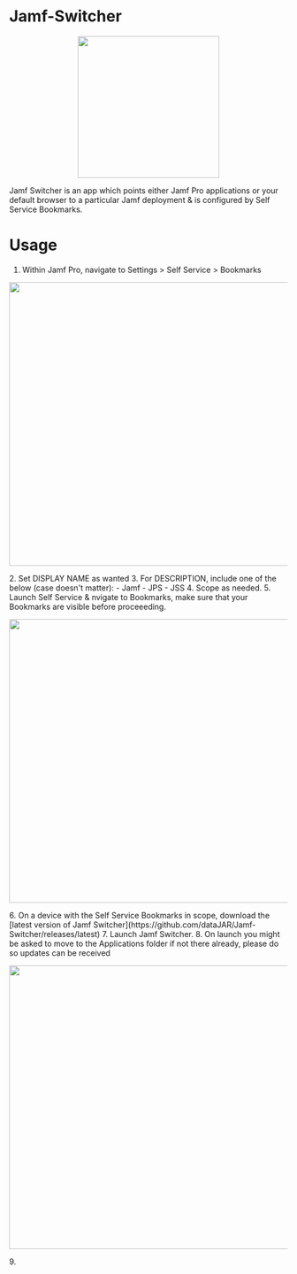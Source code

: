 # Jamf-Switcher
<p align="center"><img src="/../assets/images/Jamf%20Switcher-512x512.png" width="256" height="256"></p>

Jamf Switcher is an app which points either Jamf Pro applications or your default browser to a particular Jamf deployment & is configured by Self Service Bookmarks.

# Usage
1. Within Jamf Pro, navigate to Settings > Self Service > Bookmarks
<p align="center"><img src="/../assets/images/Screenshot%202019-10-31%2022.04.06.png" width="512"></p>
2. Set DISPLAY NAME as wanted
3. For DESCRIPTION, include one of the below (case doesn't matter):
    - Jamf
    - JPS
    - JSS
4. Scope as needed.
5. Launch Self Service & nvigate to Bookmarks, make sure that your Bookmarks are visible before proceeeding.
 <p align="center"><img src="/../assets/images/Screenshot%202019-10-31%20at%2019.55.56.png" width="512"></p>
6. On a device with the Self Service Bookmarks in scope, download the [latest version of Jamf Switcher](https://github.com/dataJAR/Jamf-Switcher/releases/latest)
7. Launch Jamf Switcher.
8. On launch you might be asked to move to the Applications folder if not there already, please do so updates can be received <p align="center"><img src="/../assets/images/Screenshot%202019-10-31%20at%2022.28.33.png" width="512"></p>
9. 
